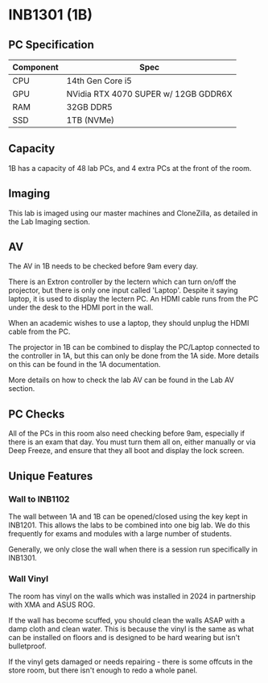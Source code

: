 # INB1301 (1B)

## PC Specification

| Component | Spec                                 |
|-----------|--------------------------------------|
| CPU       | 14th Gen Core i5                     |
| GPU       | NVidia RTX 4070 SUPER w/ 12GB GDDR6X | 
| RAM       | 32GB DDR5                            |
| SSD       | 	1TB (NVMe)                          |

## Capacity
1B has a capacity of 48 lab PCs, and 4 extra PCs at the front of the room.

## Imaging
This lab is imaged using our master machines and CloneZilla, as detailed in the Lab Imaging section.

## AV
The AV in 1B needs to be checked before 9am every day.

There is an Extron controller by the lectern which can turn on/off the projector, but there is only one input called
'Laptop'. Despite it saying laptop, it is used to display the lectern PC. An HDMI cable runs from the PC under the desk
to the HDMI port in the wall.

When an academic wishes to use a laptop, they should unplug the HDMI cable from the PC.

The projector in 1B can be combined to display the PC/Laptop connected to the controller in 1A, but this can only be
done from the 1A side. More details on this can be found in the 1A documentation.

More details on how to check the lab AV can be found in the Lab AV section.

## PC Checks
All of the PCs in this room also need checking before 9am, especially if there is an exam that day. You must turn them
all on, either manually or via Deep Freeze, and ensure that they all boot and display the lock screen.

## Unique Features

### Wall to INB1102
The wall between 1A and 1B can be opened/closed using the key kept in INB1201. This allows the labs to be combined into
one big lab. We do this frequently for exams and modules with a large number of students.

Generally, we only close the wall when there is a session run specifically in INB1301.

### Wall Vinyl

The room has vinyl on the walls which was installed in 2024 in partnership with XMA and ASUS ROG. 

If the wall has become scuffed, you should clean the walls ASAP with a damp cloth and clean water. This is because the vinyl is the same as what can be installed on floors and is designed to be hard wearing but isn't bulletproof.

If the vinyl gets damaged or needs repairing - there is some offcuts in the store room, but there isn't enough to redo a whole panel.
